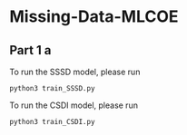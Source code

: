 # Missing-Data-MLCOE
## Part 1 a
To run the SSSD model, please run 
```
python3 train_SSSD.py
```
To run the CSDI model, please run 
```
python3 train_CSDI.py
```
